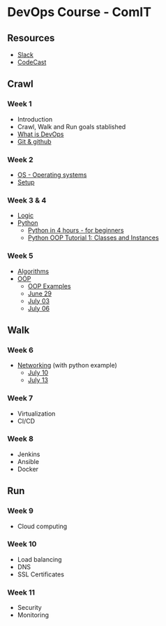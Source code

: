 # DevOps Course - ComIT

## Resources
* [Slack](https://devopsbcmay20.slack.com/)
* [CodeCast](https://www.codecast.io/)

## Crawl
### Week 1
- Introduction
- Crawl, Walk and Run goals stablished
- [What is DevOps](what_is_devops.md)
- [Git & github](git.md)

### Week 2
- [OS - Operating systems](os.md)
- [Setup](setup.md)

### Week 3 & 4
- [Logic](logic.md)
- [Python](python.md)
  - [Python in 4 hours - for beginners](https://www.youtube.com/watch?v=rfscVS0vtbw)
  - [Python OOP Tutorial 1: Classes and Instances](https://www.youtube.com/watch?v=ZDa-Z5JzLYM&list=PL-osiE80TeTsqhIuOqKhwlXsIBIdSeYtc)

### Week 5
- [Algorithms](algorithms.pdf)
- [OOP](oop.md)
  - [OOP Examples](https://www.thegeekstuff.com/2019/03/python-oop-examples/)
  - [June 29](https://play.codecast.io/nj1Opknw5GYv-python-first-flask-app)
  - [July 03](https://drive.google.com/file/d/1kNsbFh416DRajTAulTpBVQOwj1IyDWco/view) 
  - [July 06](https://play.codecast.io/AXrJL8zXpYNP-python-oop)
  
## Walk
### Week 6
- [Networking](network.md) (with python example)
  - [July 10](https://drive.google.com/file/d/1ZdpNlH8J_Fr1QuWwHmXy8tav5cFj5dXS/view)
  - [July 13](https://drive.google.com/file/d/1bxGQsqlO9oZBRMoBphb5orAA7l7gYQwU/view)

### Week 7
- Virtualization
- CI/CD

### Week 8
- Jenkins
- Ansible
- Docker

## Run

### Week 9
- Cloud computing
### Week 10
- Load balancing
- DNS
- SSL Certificates
### Week 11
- Security
- Monitoring


